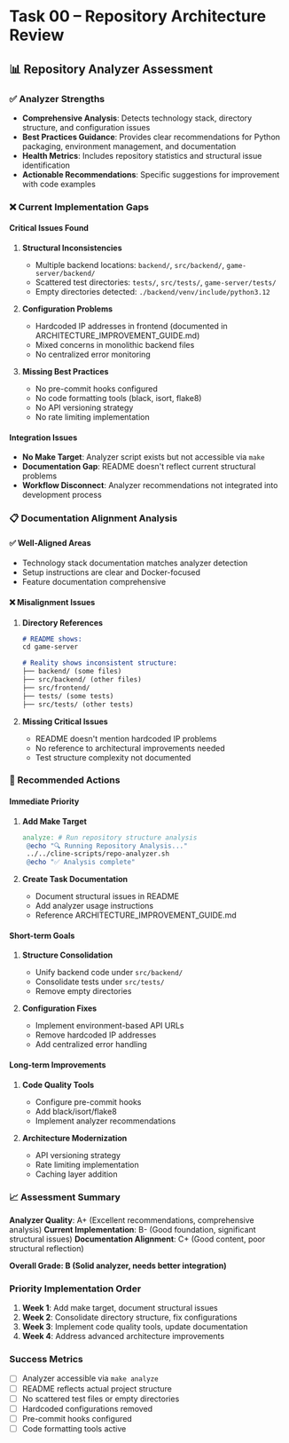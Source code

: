 # Task 00 – Repository Architecture Review

## 📊 **Repository Analyzer Assessment**

### **✅ Analyzer Strengths**
- **Comprehensive Analysis**: Detects technology stack, directory structure, and configuration issues
- **Best Practices Guidance**: Provides clear recommendations for Python packaging, environment management, and documentation
- **Health Metrics**: Includes repository statistics and structural issue identification
- **Actionable Recommendations**: Specific suggestions for improvement with code examples

### **❌ Current Implementation Gaps**

#### **Critical Issues Found**
1. **Structural Inconsistencies**
   - Multiple backend locations: `backend/`, `src/backend/`, `game-server/backend/`
   - Scattered test directories: `tests/`, `src/tests/`, `game-server/tests/`
   - Empty directories detected: `./backend/venv/include/python3.12`

2. **Configuration Problems**
   - Hardcoded IP addresses in frontend (documented in ARCHITECTURE_IMPROVEMENT_GUIDE.md)
   - Mixed concerns in monolithic backend files
   - No centralized error monitoring

3. **Missing Best Practices**
   - No pre-commit hooks configured
   - No code formatting tools (black, isort, flake8)
   - No API versioning strategy
   - No rate limiting implementation

#### **Integration Issues**
- **No Make Target**: Analyzer script exists but not accessible via `make`
- **Documentation Gap**: README doesn't reflect current structural problems
- **Workflow Disconnect**: Analyzer recommendations not integrated into development process

### **📋 Documentation Alignment Analysis**

#### **✅ Well-Aligned Areas**
- Technology stack documentation matches analyzer detection
- Setup instructions are clear and Docker-focused
- Feature documentation comprehensive

#### **❌ Misalignment Issues**
1. **Directory References**
   ```markdown
   # README shows:
   cd game-server

   # Reality shows inconsistent structure:
   ├── backend/ (some files)
   ├── src/backend/ (other files)
   ├── src/frontend/
   ├── tests/ (some tests)
   ├── src/tests/ (other tests)
   ```

2. **Missing Critical Issues**
   - README doesn't mention hardcoded IP problems
   - No reference to architectural improvements needed
   - Test structure complexity not documented

### **🎯 Recommended Actions**

#### **Immediate Priority**
1. **Add Make Target**
   ```makefile
   analyze: # Run repository structure analysis
   	@echo "🔍 Running Repository Analysis..."
   	../../cline-scripts/repo-analyzer.sh
   	@echo "✅ Analysis complete"
   ```

2. **Create Task Documentation**
   - Document structural issues in README
   - Add analyzer usage instructions
   - Reference ARCHITECTURE_IMPROVEMENT_GUIDE.md

#### **Short-term Goals**
1. **Structure Consolidation**
   - Unify backend code under `src/backend/`
   - Consolidate tests under `src/tests/`
   - Remove empty directories

2. **Configuration Fixes**
   - Implement environment-based API URLs
   - Remove hardcoded IP addresses
   - Add centralized error handling

#### **Long-term Improvements**
1. **Code Quality Tools**
   - Configure pre-commit hooks
   - Add black/isort/flake8
   - Implement analyzer recommendations

2. **Architecture Modernization**
   - API versioning strategy
   - Rate limiting implementation
   - Caching layer addition

### **📈 Assessment Summary**

**Analyzer Quality**: A+ (Excellent recommendations, comprehensive analysis)
**Current Implementation**: B- (Good foundation, significant structural issues)
**Documentation Alignment**: C+ (Good content, poor structural reflection)

**Overall Grade: B (Solid analyzer, needs better integration)**

### **Priority Implementation Order**
1. **Week 1**: Add make target, document structural issues
2. **Week 2**: Consolidate directory structure, fix configurations
3. **Week 3**: Implement code quality tools, update documentation
4. **Week 4**: Address advanced architecture improvements

### **Success Metrics**
- [ ] Analyzer accessible via `make analyze`
- [ ] README reflects actual project structure
- [ ] No scattered test files or empty directories
- [ ] Hardcoded configurations removed
- [ ] Pre-commit hooks configured
- [ ] Code formatting tools active
